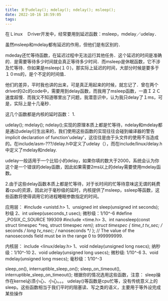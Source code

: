 ```yaml
---
title: 关于udelay(); mdelay(); ndelay(); msleep();
date: 2022-10-16 18:59:05
tags:
---
```

在Ｌinux　Ｄriver开发中，经常要用到延迟函数：msleep，mdelay／udelay．

虽然msleep和mdelay都有延迟的作用，但他们是有区别的．

mdeday还忙等待函数，在延迟过程中无法运行其他任务．这个延迟的时间是准确的．是需要等待多少时间就会真正等待多少时间．而msleep是休眠函数，它不涉及忙等待．你如果是msleep(１０)，那实际上延迟的时间，大部分时候是要多于１０ms的，是个不定的时间值．

他们的差异，平时我也讲的出来，可是真正用起来的时候，就忘记了．曾在两个driver的i2c的code中，需要用到delay函数，而我用了msleep函数，一直Ｉ２Ｃ速度超慢．而我又不知道哪里出了问题，我潜意识中，认为我只delay了１ms，可是，实际上是十几毫秒．

 

这几个函数都是内核的延时函数：
1.

udelay(); mdelay(); ndelay();实现的原理本质上都是忙等待，ndelay和mdelay都是通过udelay衍生出来的，我们使用这些函数的实现往往会碰到编译器的警告implicit declaration of function'udelay'，这往往是由于头文件的使用不当造成的。在include/asm-???/delay.h中定义了udelay（），而在include/linux/delay.h中定义了mdelay和ndelay.

 

udelay一般适用于一个比较小的delay，如果你填的数大于2000，系统会认为你这个是一个错误的delay函数，因此如果需要2ms以上的delay需要使用mdelay函数。


2.由于这些delay函数本质上都是忙等待，对于长时间的忙等待意味这无谓的耗费着cpu的资源，因此对于毫秒级的延时，内核提供了msleep，ssleep等函数，这些函数将使得调用它的进程睡眠参数指定的时间。

 

应用层：
   #include <unistd.h>
   1、unsigned int sleep(unsigned int seconds); 秒级
   2、int usleep(useconds_t usec);              微秒级：1/10^-6
   #define _POSIX_C_SOURCE 199309
   #include <time.h>
   3、int nanosleep(const struct timespec *req, struct timespec *rem);
       struct timespec {
                  time_t tv_sec;        /* seconds */
                  long   tv_nsec;       /* nanoseconds */
              };
       // The value of the nanoseconds field must be in the range 0 to 999999999.
 
 内核层：
   include <linux/delay.h>
   1、void ndelay(unsigned long nsecs);         纳秒级：1/10^-10
   2、void udelay(unsigned long usecs);         微秒级: 1/10^-6
   3、void mdelay(unsigned long msecs);         毫秒级：1/10^-3

 

sleep_on(), interruptible_sleep_on(); 
sleep_on_timeout(), interruptible_sleep_on_timeout(); 
根据你的情况选用这些函数，注意： sleep操作在kernel必须小心、小心。。。 
udelay()等函数是cpu忙等，没有传统意义上的sleep。这些函数相当于我们平时的阻塞读、写之类的语义，主要用于等外设完成某些操作